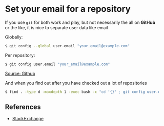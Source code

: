 # Set your email for a repository

If you use `git` for both work and play, but not necessarily the all on **GitHub** or the like, it is nice to separate user data like email

Globally:

```bash
$ git config --global user.email "your_email@example.com"
```

Per repository:

```bash
$ git config user.email "your_email@example.com"
```

[Source: Github](https://help.github.com/articles/setting-your-email-in-git/)

And when you find out after you have checked out a lot of repositories

```bash
$ find . -type d -maxdepth 1 -exec bash -c "cd '{}' ; git config user.email 'your_email@example.com'"  \;
```

## References

- [StackExchange](http://unix.stackexchange.com/questions/187167/traverse-all-subdirectories-in-and-do-something-in-unix-shell-script)
